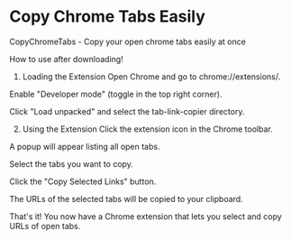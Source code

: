 # Copy Chrome Tabs Easily
CopyChromeTabs - Copy your open chrome tabs easily at once

How to use after downloading!


1. Loading the Extension
Open Chrome and go to chrome://extensions/.

Enable "Developer mode" (toggle in the top right corner).

Click "Load unpacked" and select the tab-link-copier directory.

2. Using the Extension
Click the extension icon in the Chrome toolbar.

A popup will appear listing all open tabs.

Select the tabs you want to copy.

Click the "Copy Selected Links" button.

The URLs of the selected tabs will be copied to your clipboard.

That's it! You now have a Chrome extension that lets you select and copy URLs of open tabs.
